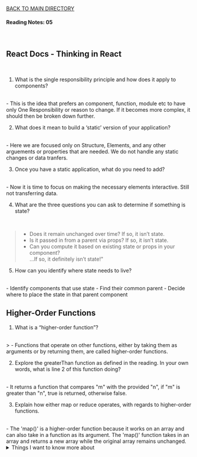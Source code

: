 [BACK TO MAIN DIRECTORY](../README.md)

#### Reading Notes: 05
<br>

## React Docs - Thinking in React
<br>

1. What is the single responsibility principle and how does it apply to components?
<br>
- This is the idea that prefers an component, function, module etc to have only One Responsibility or reason to change. If it becomes more complex, it should then be broken down further.

2. What does it mean to build a ‘static’ version of your application?
<br>
- Here we are focused only on Structure, Elements, and any other arguements or properties that are needed. We do not handle any static changes or data tranfers.

3. Once you have a static application, what do you need to add?
<br>
- Now it is time to focus on making the necessary elements interactive. Still not transferring data.

4. What are the three questions you can ask to determine if something is state?
<br>

> - Does it remain unchanged over time? If so, it isn’t state. <br>
> - Is it passed in from a parent via props? If so, it isn’t state. <br>
> - Can you compute it based on existing state or props in your component?<br>
>  ...If so, it definitely isn’t state!"


5. How can you identify where state needs to live?
<br>
- Identify components that use state
- Find their common parent
- Decide where to place the state in that parent component


## Higher-Order Functions

1. What is a “higher-order function”?
<br>
> - Functions that operate on other functions, either by taking them as arguments or by returning them, are called higher-order functions. 

2. Explore the greaterThan function as defined in the reading. In your own words, what is line 2 of this function doing?
<br>
- It returns a function that compares "m" with the provided "n", if "m" is greater than "n", true is returned, otherwise false.

3. Explain how either map or reduce operates, with regards to higher-order functions.
<br>
- The 'map()' is a higher-order function because it works on an array and can also take in a function as its argument. The 'map()' function takes in an array and returns a new array while the original array remains unchanged.

<details>
<summary>Things I want to know more about</summary>

Begin writing here...
  
</details>